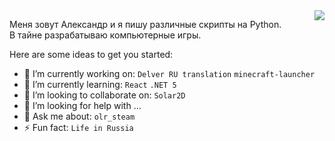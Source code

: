 <img src="https://github-readme-stats.vercel.app/api/top-langs/?username=iiiypuk&hide=javascript,html&theme=dracula&layout=compact&langs_count=9" align="right">

Меня зовут Александр и я пишу различные скрипты на Python.  
В тайне разрабатываю компьютерные игры.

Here are some ideas to get you started:

- 🔭 I’m currently working on:
`Delver RU translation` `minecraft-launcher`
- 🌱 I’m currently learning: `React` `.NET 5`
- 👯 I’m looking to collaborate on: `Solar2D`
- 🤔 I’m looking for help with ...
- 💬 Ask me about: `olr_steam `
- ⚡ Fun fact: `Life in Russia`
